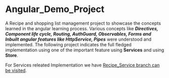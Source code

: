 # Angular_Demo_Project
A Recipe and shopping list management project to showcase the concepts learned in the angular learning process. Various concepts like **_Directives, Component life cycle, Routing, AuthGuard, Observables, Forms and Inbuilt angular features like HttpService, Pipes_** were understood and implemented. The following project indicates the full fledged implementation using one of the important feature using **Services** and using **Store**. 

For Services releated Implementation we have [Recipe_Service branch can be visited](https://github.com/kdayma/Angular_Demo_Project/tree/Recipe_Service).
